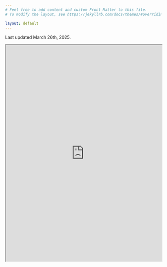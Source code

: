 ```yaml
---
# Feel free to add content and custom Front Matter to this file.
# To modify the layout, see https://jekyllrb.com/docs/themes/#overriding-theme-defaults

layout: default
---
```

Last updated March 26th, 2025.

<iframe src="https://ndennler.github.io/assets/docs/DennlerCVMar26.pdf#navpanes=0&toolbar=0" width="100%" height="700vh"></iframe>
